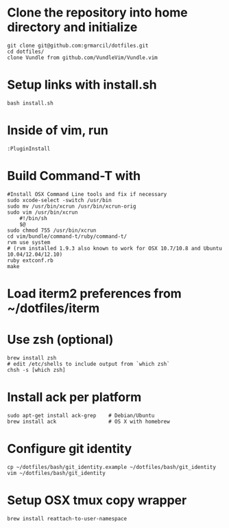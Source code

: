 # Clone the repository into home directory and initialize
    git clone git@github.com:grmarcil/dotfiles.git
    cd dotfiles/
    clone Vundle from github.com/VundleVim/Vundle.vim

# Setup links with install.sh
    bash install.sh

# Inside of vim, run
    :PluginInstall

# Build Command-T with
    #Install OSX Command Line tools and fix if necessary
    sudo xcode-select -switch /usr/bin
    sudo mv /usr/bin/xcrun /usr/bin/xcrun-orig
    sudo vim /usr/bin/xcrun
        #!/bin/sh
        $@
    sudo chmod 755 /usr/bin/xcrun
    cd vim/bundle/command-t/ruby/command-t/
    rvm use system
    # (rvm installed 1.9.3 also known to work for OSX 10.7/10.8 and Ubuntu 10.04/12.04/12.10)
    ruby extconf.rb
    make

# Load iterm2 preferences from ~/dotfiles/iterm

# Use zsh (optional)
    brew install zsh
    # edit /etc/shells to include output from `which zsh`
    chsh -s [which zsh]

# Install ack per platform
    sudo apt-get install ack-grep    # Debian/Ubuntu
    brew install ack                 # OS X with homebrew

# Configure git identity
    cp ~/dotfiles/bash/git_identity.example ~/dotfiles/bash/git_identity
    vim ~/dotfiles/bash/git_identity

# Setup OSX tmux copy wrapper
    brew install reattach-to-user-namespace

